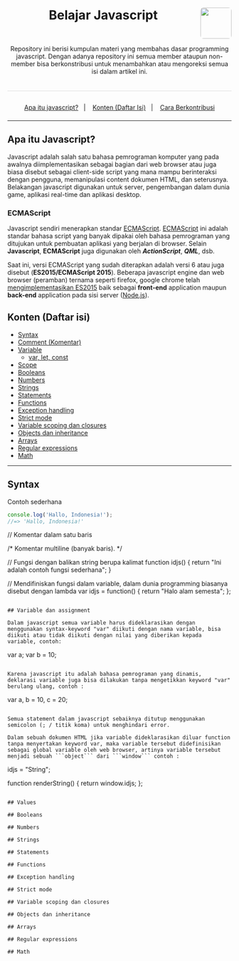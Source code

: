 <h1 id="belajar-javascript" align="center">
	Belajar Javascript
	<img src="https://cdn.rawgit.com/gilbarbara/logos/a7e2b452/logos/javascript.svg" align="right" width="70" style="border-radius: 10%">
</h1>

<br>

<p align="center" style="padding-bottom: 2.5em; border-bottom: 1px solid #ddd">
	Repository ini berisi kumpulan materi yang membahas dasar programming javascript. Dengan adanya repository ini semua member ataupun non-member bisa berkonstribusi untuk menambahkan atau mengoreksi semua isi dalam artikel ini.
</p>

<p align="center" style="padding: 1em 0 .5em">
	<a href="#apa-itu-javascript">Apa itu javascript?</a>&nbsp;&nbsp;&nbsp;|&nbsp;&nbsp;&nbsp;
	<a href="#konten-daftar-isi">Konten (Daftar Isi)</a>&nbsp;&nbsp;&nbsp;|&nbsp;&nbsp;&nbsp;
	<a href="#">Cara Berkontribusi</a>
</p>

---

## Apa itu Javascript?

Javascript adalah salah satu bahasa pemrograman komputer yang pada awalnya diimplementasikan sebagai bagian dari web browser atau juga biasa disebut sebagai client-side script yang mana mampu berinteraksi dengan pengguna, memanipulasi content dokumen HTML, dan seterusnya. Belakangan javascript digunakan untuk server, pengembangan dalam dunia game, aplikasi real-time dan aplikasi desktop.

### ECMAScript

Javascript sendiri menerapkan standar [ECMAScript](https://en.wikipedia.org/wiki/ECMAScript). [ECMAScript](https://en.wikipedia.org/wiki/ECMAScript) ini adalah standar bahasa script yang banyak dipakai oleh bahasa pemrograman yang ditujukan untuk pembuatan aplikasi yang berjalan di browser. Selain __Javascript__, __ECMAScript__ juga digunakan oleh *__ActionScript__*, *__QML__*, dsb.

Saat ini, versi ECMAScript yang sudah diterapkan adalah versi 6 atau juga disebut (__ES2015/ECMAScript 2015__). Beberapa javascript engine dan web browser (peramban) ternama seperti firefox, google chrome telah [mengimplementasikan ES2015](https://en.wikipedia.org/wiki/ECMAScript#Implementations) baik sebagai __front-end__ application maupun __back-end__ application pada sisi server ([Node.js](https://nodejs.org)).


## Konten (Daftar isi)

- [Syntax](#syntax)
- [Comment (Komentar)](#syntax)
- [Variable](#variable)
	- [var, let, const](#var-let-const)
- [Scope](#scope)
- [Booleans](#)
- [Numbers](#)
- [Strings](#)
- [Statements](#)
- [Functions](#functions)
- [Exception handling](#)
- [Strict mode](#)
- [Variable scoping dan closures](#)
- [Objects dan inheritance](#)
- [Arrays](#)
- [Regular expressions](#)
- [Math](#)

---

## Syntax

Contoh sederhana

```javascript
console.log('Hallo, Indonesia!');
//=> 'Hallo, Indonesia!'
```

// Komentar dalam satu baris

/*
Komentar multiline (banyak baris).
*/

// Fungsi dengan balikan string berupa kalimat
function idjs() {
  return "Ini adalah contoh fungsi sederhana";
}

// Mendifiniskan fungsi dalam variable, dalam dunia programming biasanya disebut dengan lambda
var idjs = function() {
  return "Halo alam semesta";
};
```

## Variable dan assignment

Dalam javascript semua variable harus dideklarasikan dengan menggunakan syntax-keyword "var" diikuti dengan nama variable, bisa diikuti atau tidak diikuti dengan nilai yang diberikan kepada variable, contoh:

```
var a;
var b = 10;
```

Karena javascript itu adalah bahasa pemrograman yang dinamis, deklarasi variable juga bisa dilakukan tanpa mengetikkan keyword "var" berulang ulang, contoh :

```
var a, b = 10, c = 20;
```

Semua statement dalam javascript sebaiknya ditutup menggunakan semicolon (; / titik koma) untuk menghindari error.

Dalam sebuah dokumen HTML jika variable dideklarasikan diluar function tanpa menyertakan keyword var, maka variable tersebut didefinisikan sebagai global variable oleh web browser, artinya variable tersebut menjadi sebuah ```object``` dari ```window``` contoh :

```
idjs = "String";

function renderString() {
  return window.idjs;
};
```

## Values

## Booleans

## Numbers

## Strings

## Statements

## Functions

## Exception handling

## Strict mode

## Variable scoping dan closures

## Objects dan inheritance

## Arrays

## Regular expressions

## Math
